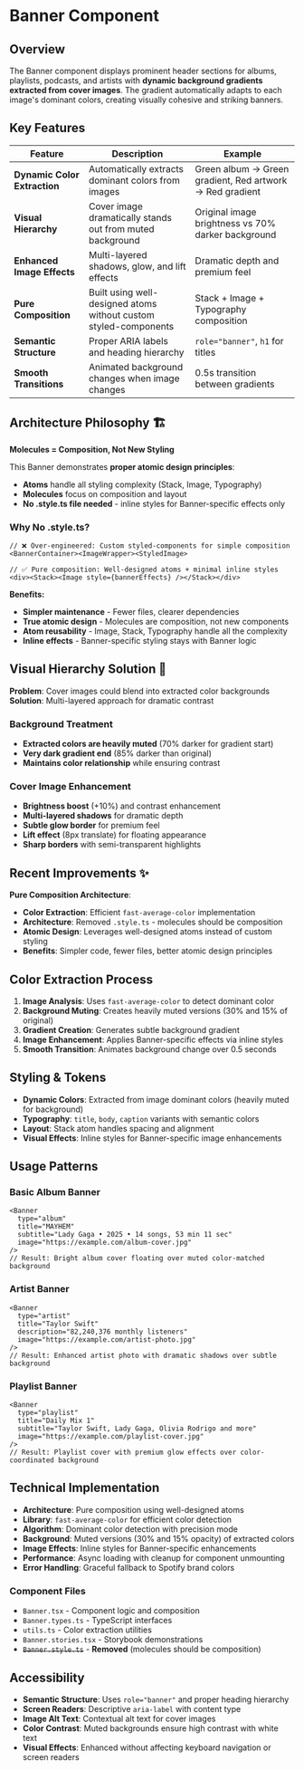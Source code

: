 # Banner Component

## Overview
The Banner component displays prominent header sections for albums, playlists, podcasts, and artists with **dynamic background gradients extracted from cover images**. The gradient automatically adapts to each image's dominant colors, creating visually cohesive and striking banners.

## Key Features
| Feature | Description | Example |
|---------|-------------|---------|
| **Dynamic Color Extraction** | Automatically extracts dominant colors from images | Green album → Green gradient, Red artwork → Red gradient |
| **Visual Hierarchy** | Cover image dramatically stands out from muted background | Original image brightness vs 70% darker background |
| **Enhanced Image Effects** | Multi-layered shadows, glow, and lift effects | Dramatic depth and premium feel |
| **Pure Composition** | Built using well-designed atoms without custom styled-components | Stack + Image + Typography composition |
| **Semantic Structure** | Proper ARIA labels and heading hierarchy | `role="banner"`, `h1` for titles |
| **Smooth Transitions** | Animated background changes when image changes | 0.5s transition between gradients |

## Architecture Philosophy 🏗️
**Molecules = Composition, Not New Styling**

This Banner demonstrates **proper atomic design principles**:
- **Atoms** handle all styling complexity (Stack, Image, Typography)
- **Molecules** focus on composition and layout
- **No .style.ts file needed** - inline styles for Banner-specific effects only

### Why No .style.ts?
```tsx
// ❌ Over-engineered: Custom styled-components for simple composition
<BannerContainer><ImageWrapper><StyledImage>

// ✅ Pure composition: Well-designed atoms + minimal inline styles
<div><Stack><Image style={bannerEffects} /></Stack></div>
```

**Benefits:**
- **Simpler maintenance** - Fewer files, clearer dependencies
- **True atomic design** - Molecules are composition, not new components
- **Atom reusability** - Image, Stack, Typography handle all the complexity
- **Inline effects** - Banner-specific styling stays with Banner logic

## Visual Hierarchy Solution 🎯
**Problem**: Cover images could blend into extracted color backgrounds
**Solution**: Multi-layered approach for dramatic contrast

### Background Treatment
- **Extracted colors are heavily muted** (70% darker for gradient start)
- **Very dark gradient end** (85% darker than original)
- **Maintains color relationship** while ensuring contrast

### Cover Image Enhancement
- **Brightness boost** (+10%) and contrast enhancement
- **Multi-layered shadows** for dramatic depth
- **Subtle glow border** for premium feel  
- **Lift effect** (8px translate) for floating appearance
- **Sharp borders** with semi-transparent highlights

## Recent Improvements ✨
**Pure Composition Architecture**:
- **Color Extraction**: Efficient `fast-average-color` implementation
- **Architecture**: Removed `.style.ts` - molecules should be composition
- **Atomic Design**: Leverages well-designed atoms instead of custom styling
- **Benefits**: Simpler code, fewer files, better atomic design principles

## Color Extraction Process
1. **Image Analysis**: Uses `fast-average-color` to detect dominant color
2. **Background Muting**: Creates heavily muted versions (30% and 15% of original)
3. **Gradient Creation**: Generates subtle background gradient
4. **Image Enhancement**: Applies Banner-specific effects via inline styles
5. **Smooth Transition**: Animates background change over 0.5 seconds

## Styling & Tokens
- **Dynamic Colors**: Extracted from image dominant colors (heavily muted for background)
- **Typography**: `title`, `body`, `caption` variants with semantic colors
- **Layout**: Stack atom handles spacing and alignment
- **Visual Effects**: Inline styles for Banner-specific image enhancements

## Usage Patterns

### Basic Album Banner
```tsx
<Banner
  type="album"
  title="MAYHEM"
  subtitle="Lady Gaga • 2025 • 14 songs, 53 min 11 sec"
  image="https://example.com/album-cover.jpg"
/>
// Result: Bright album cover floating over muted color-matched background
```

### Artist Banner
```tsx
<Banner
  type="artist"
  title="Taylor Swift"
  description="82,240,376 monthly listeners"
  image="https://example.com/artist-photo.jpg"
/>
// Result: Enhanced artist photo with dramatic shadows over subtle background
```

### Playlist Banner
```tsx
<Banner
  type="playlist"
  title="Daily Mix 1"
  subtitle="Taylor Swift, Lady Gaga, Olivia Rodrigo and more"
  image="https://example.com/playlist-cover.jpg"
/>
// Result: Playlist cover with premium glow effects over color-coordinated background
```

## Technical Implementation
- **Architecture**: Pure composition using well-designed atoms
- **Library**: `fast-average-color` for efficient color detection
- **Algorithm**: Dominant color detection with precision mode
- **Background**: Muted versions (30% and 15% opacity) of extracted colors
- **Image Effects**: Inline styles for Banner-specific enhancements
- **Performance**: Async loading with cleanup for component unmounting
- **Error Handling**: Graceful fallback to Spotify brand colors

### Component Files
- `Banner.tsx` - Component logic and composition
- `Banner.types.ts` - TypeScript interfaces
- `utils.ts` - Color extraction utilities
- `Banner.stories.tsx` - Storybook demonstrations
- ~~`Banner.style.ts`~~ - **Removed** (molecules should be composition)

## Accessibility
- **Semantic Structure**: Uses `role="banner"` and proper heading hierarchy
- **Screen Readers**: Descriptive `aria-label` with content type
- **Image Alt Text**: Contextual alt text for cover images
- **Color Contrast**: Muted backgrounds ensure high contrast with white text
- **Visual Effects**: Enhanced without affecting keyboard navigation or screen readers

 